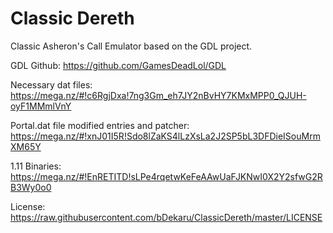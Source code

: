 # Classic Dereth
Classic Asheron's Call Emulator based on the GDL project.

GDL Github: https://github.com/GamesDeadLol/GDL

Necessary dat files: https://mega.nz/#!c6RgjDxa!7ng3Gm_eh7JY2nBvHY7KMxMPP0_QJUH-oyF1MMmlVnY

Portal.dat file modified entries and patcher: https://mega.nz/#!xnJ01I5R!Sdo8lZaKS4lLzXsLa2J2SP5bL3DFDieISouMrmXM65Y

1.11 Binaries: https://mega.nz/#!EnRETITD!sLPe4rqetwKeFeAAwUaFJKNwI0X2Y2sfwG2RB3Wy0o0

License: https://raw.githubusercontent.com/bDekaru/ClassicDereth/master/LICENSE